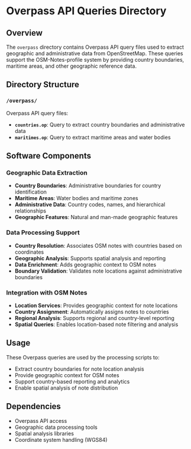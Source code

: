 # Overpass API Queries Directory

## Overview
The `overpass` directory contains Overpass API query files used to extract 
geographic and administrative data from OpenStreetMap. These queries support the 
OSM-Notes-profile system by providing country boundaries, maritime areas, and 
other geographic reference data.

## Directory Structure

### `/overpass/`
Overpass API query files:
- **`countries.op`**: Query to extract country boundaries and administrative data
- **`maritimes.op`**: Query to extract maritime areas and water bodies

## Software Components

### Geographic Data Extraction
- **Country Boundaries**: Administrative boundaries for country identification
- **Maritime Areas**: Water bodies and maritime zones
- **Administrative Data**: Country codes, names, and hierarchical relationships
- **Geographic Features**: Natural and man-made geographic features

### Data Processing Support
- **Country Resolution**: Associates OSM notes with countries based on coordinates
- **Geographic Analysis**: Supports spatial analysis and reporting
- **Data Enrichment**: Adds geographic context to OSM notes
- **Boundary Validation**: Validates note locations against administrative boundaries

### Integration with OSM Notes
- **Location Services**: Provides geographic context for note locations
- **Country Assignment**: Automatically assigns notes to countries
- **Regional Analysis**: Supports regional and country-level reporting
- **Spatial Queries**: Enables location-based note filtering and analysis

## Usage
These Overpass queries are used by the processing scripts to:
- Extract country boundaries for note location analysis
- Provide geographic context for OSM notes
- Support country-based reporting and analytics
- Enable spatial analysis of note distribution

## Dependencies
- Overpass API access
- Geographic data processing tools
- Spatial analysis libraries
- Coordinate system handling (WGS84) 


